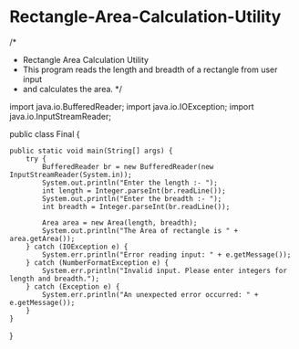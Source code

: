 # Rectangle-Area-Calculation-Utility

/*
 * Rectangle Area Calculation Utility
 * This program reads the length and breadth of a rectangle from user input
 * and calculates the area.
 */

import java.io.BufferedReader;
import java.io.IOException;
import java.io.InputStreamReader;

public class Final {

    public static void main(String[] args) {
        try {
            BufferedReader br = new BufferedReader(new InputStreamReader(System.in));
            System.out.println("Enter the length :- ");
            int length = Integer.parseInt(br.readLine());
            System.out.println("Enter the breadth :- ");
            int breadth = Integer.parseInt(br.readLine());
            
            Area area = new Area(length, breadth);
            System.out.println("The Area of rectangle is " + area.getArea());
        } catch (IOException e) {
            System.err.println("Error reading input: " + e.getMessage());
        } catch (NumberFormatException e) {
            System.err.println("Invalid input. Please enter integers for length and breadth.");
        } catch (Exception e) {
            System.err.println("An unexpected error occurred: " + e.getMessage());
        }
    }
}
